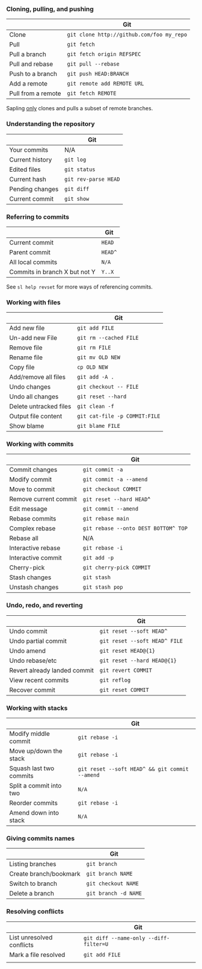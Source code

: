 ### Cloning, pulling, and pushing[​](https://sapling-scm.com/docs/introduction/git-cheat-sheet/#cloning-pulling-and-pushing "Direct link to Cloning, pulling, and pushing")

|                    | Git                                       |
| ------------------ | ----------------------------------------- |
| Clone              | `git clone http://github.com/foo my_repo` |
| Pull               | `git fetch`                               |
| Pull a branch      | `git fetch origin REFSPEC`                |
| Pull and rebase    | `git pull --rebase`                       |
| Push to a branch   | `git push HEAD:BRANCH`                    |
| Add a remote       | `git remote add REMOTE URL`               |
| Pull from a remote | `git fetch REMOTE`                        |

Sapling [only](https://sapling-scm.com/docs/introduction/differences-git#sapling-may-not-download-all-the-repository-data-during-clonepull) clones and pulls a subset of remote branches.

### Understanding the repository[​](https://sapling-scm.com/docs/introduction/git-cheat-sheet/#understanding-the-repository "Direct link to Understanding the repository")

|                 | Git                  |
| --------------- | -------------------- |
| Your commits    | N/A                  |
| Current history | `git log`            |
| Edited files    | `git status`         |
| Current hash    | `git rev-parse HEAD` |
| Pending changes | `git diff`           |
| Current commit  | `git show`           |

### Referring to commits[​](https://sapling-scm.com/docs/introduction/git-cheat-sheet/#referring-to-commits "Direct link to Referring to commits")

|                               | Git     |
| ----------------------------- | ------- |
| Current commit                | `HEAD`  |
| Parent commit                 | `HEAD^` |
| All local commits             | `N/A`   |
| Commits in branch X but not Y | `Y..X`  |

See `sl help revset` for more ways of referencing commits.

### Working with files[​](https://sapling-scm.com/docs/introduction/git-cheat-sheet/#working-with-files "Direct link to Working with files")

|                        | Git                           |
| ---------------------- | ----------------------------- |
| Add new file           | `git add FILE`                |
| Un-add new File        | `git rm --cached FILE`        |
| Remove file            | `git rm FILE`                 |
| Rename file            | `git mv OLD NEW`              |
| Copy file              | `cp OLD NEW`                  |
| Add/remove all files   | `git add -A .`                |
| Undo changes           | `git checkout -- FILE`        |
| Undo all changes       | `git reset --hard`            |
| Delete untracked files | `git clean -f`                |
| Output file content    | `git cat-file -p COMMIT:FILE` |
| Show blame             | `git blame FILE`              |

### Working with commits[​](https://sapling-scm.com/docs/introduction/git-cheat-sheet/#working-with-commits "Direct link to Working with commits")

|                       | Git                                  |
| --------------------- | ------------------------------------ |
| Commit changes        | `git commit -a`                      |
| Modify commit         | `git commit -a --amend`              |
| Move to commit        | `git checkout COMMIT`                |
| Remove current commit | `git reset --hard HEAD`^             |
| Edit message          | `git commit --amend`                 |
| Rebase commits        | `git rebase main`                    |
| Complex rebase        | `git rebase --onto DEST BOTTOM^ TOP` |
| Rebase all            | N/A                                  |
| Interactive rebase    | `git rebase -i`                      |
| Interactive commit    | `git add -p`                         |
| Cherry-pick           | `git cherry-pick COMMIT`             |
| Stash changes         | `git stash`                          |
| Unstash changes       | `git stash pop`                      |

### Undo, redo, and reverting[​](https://sapling-scm.com/docs/introduction/git-cheat-sheet/#undo-redo-and-reverting "Direct link to Undo, redo, and reverting")

|                              | Git                           |
| ---------------------------- | ----------------------------- |
| Undo commit                  | `git reset --soft HEAD^`      |
| Undo partial commit          | `git reset --soft HEAD^ FILE` |
| Undo amend                   | `git reset HEAD@{1}`          |
| Undo rebase/etc              | `git reset --hard HEAD@{1}`   |
| Revert already landed commit | `git revert COMMIT`           |
| View recent commits          | `git reflog`                  |
| Recover commit               | `git reset COMMIT`            |

### Working with stacks[​](https://sapling-scm.com/docs/introduction/git-cheat-sheet/#working-with-stacks "Direct link to Working with stacks")

|                         | Git                                            |
| ----------------------- | ---------------------------------------------- |
| Modify middle commit    | `git rebase -i`                                |
| Move up/down the stack  | `git rebase -i`                                |
| Squash last two commits | `git reset --soft HEAD^ && git commit --amend` |
| Split a commit into two | `N/A`                                          |
| Reorder commits         | `git rebase -i`                                |
| Amend down into stack   | `N/A`                                          |

### Giving commits names[​](https://sapling-scm.com/docs/introduction/git-cheat-sheet/#giving-commits-names "Direct link to Giving commits names")

|                        | Git                  |
| ---------------------- | -------------------- |
| Listing branches       | `git branch`         |
| Create branch/bookmark | `git branch NAME`    |
| Switch to branch       | `git checkout NAME`  |
| Delete a branch        | `git branch -d NAME` |

### Resolving conflicts[​](https://sapling-scm.com/docs/introduction/git-cheat-sheet/#resolving-conflicts "Direct link to Resolving conflicts")

|                           | Git                                    |
| ------------------------- | -------------------------------------- |
| List unresolved conflicts | `git diff --name-only --diff-filter=U` |
| Mark a file resolved      | `git add FILE`                         |
|                           |                                        |